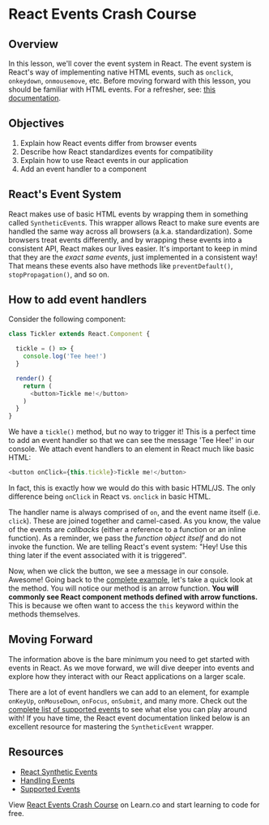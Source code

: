 # React Events Crash Course

## Overview

In this lesson, we'll cover the event system in React. The event system is
React's way of implementing native HTML events, such as `onclick`, `onkeydown`,
`onmousemove`, etc. Before moving forward with this lesson, you should be
familiar with HTML events. For a refresher, see: [this
documentation][html-events]. 


## Objectives

1. Explain how React events differ from browser events
2. Describe how React standardizes events for compatibility
3. Explain how to use React events in our application
4. Add an event handler to a component


## React's Event System

React makes use of basic HTML events by wrapping them in something called
`SyntheticEvent`s. This wrapper allows React to make sure events are handled the
same way across all browsers (a.k.a. standardization). Some browsers treat
events differently, and by wrapping these events into a consistent API, React
makes our lives easier. It's important to keep in mind that they are the _exact
same events_, just implemented in a consistent way! That means these events also
have methods like `preventDefault()`, `stopPropagation()`, and so on.


## How to add event handlers

Consider the following component:

<a name="tickler-example"></a>
```js
class Tickler extends React.Component {

  tickle = () => {
    console.log('Tee hee!')
  }

  render() {
    return (
      <button>Tickle me!</button>
    )
  }
}
```

We have a `tickle()` method, but no way to trigger it! This is a perfect time to
add an event handler so that we can see the message 'Tee Hee!' in our console.
We attach event handlers to an element in React much like basic HTML:

```js
<button onClick={this.tickle}>Tickle me!</button>
```

In fact, this is exactly how we would do this with basic HTML/JS. The only
difference being `onClick` in React vs. `onclick` in basic HTML.

The handler name is always comprised of `on`, and the event name itself (i.e.
`click`). These are joined together and camel-cased. As you know, the value of
the events are _callbacks_ (either a reference to a function or an inline
function). As a reminder, we pass the _function object itself_ and do not invoke
the function. We are telling React's event system: "Hey! Use this thing later if
the event associated with it is triggered".

Now, when we click the button, we see a message in our console. Awesome! Going
back to the [complete example](#tickler-example), let's take a quick look at the
method. You will notice our method is an arrow function. **You will commonly see
React component methods defined with arrow functions.** This is because we often
want to access the `this` keyword within the methods themselves. 


## Moving Forward

The information above is the bare minimum you need to get started with events in
React. As we move forward, we will dive deeper into events and explore how they
interact with our React applications on a larger scale.

There are a lot of event handlers we can add to an element, for example
`onKeyUp`, `onMouseDown`, `onFocus`, `onSubmit`, and many more. Check out the
[complete list of supported events][react-events] to see what else you can play
around with! If you have time, the React event documentation linked below is an excellent resource for mastering the `SyntheticEvent` wrapper.


## Resources
- [React Synthetic Events](https://reactjs.org/docs/events.html)
- [Handling Events](https://reactjs.org/docs/handling-events.html)
- [Supported Events](https://reactjs.org/docs/events.html#supported-events)


<p class='util--hide'>View <a href='https://learn.co/lessons/react-events-crash-course-readme'>React Events Crash Course</a> on Learn.co and start learning to code for free.</p>

[html-events]: https://www.w3schools.com/js/js_events.asp
[react-events]: https://reactjs.org/docs/events.html#supported-events
